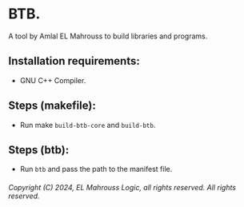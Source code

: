 # BTB.

A tool by Amlal EL Mahrouss to build libraries and programs.

## Installation requirements:

- GNU C++ Compiler.

## Steps (makefile):

- Run make `build-btb-core` and `build-btb`.

## Steps (btb):

- Run `btb` and pass the path to the manifest file.

###### Copyright (C) 2024, EL Mahrouss Logic, all rights reserved. All rights reserved.